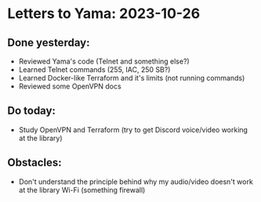 # Letters to Yama: 2023-10-26

## Done yesterday:
- Reviewed Yama's code (Telnet and something else?)
- Learned Telnet commands (255, IAC, 250 SB?) 
- Learned Docker-like Terraform and it's limits (not running commands)
- Reviewed some OpenVPN docs

## Do today:
- Study OpenVPN and Terraform (try to get Discord voice/video working at the library)


## Obstacles:
- Don't understand the principle behind why my audio/video doesn't work at the library Wi-Fi (something firewall)
